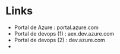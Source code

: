 # Links
* Portal de Azure : portal.azure.com
* Portal de devops (1) : aex.dev.azure.com
* Portal de devops (2) : dev.azure.com
* 
